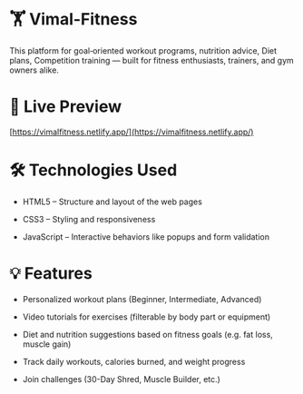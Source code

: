 # 🏋️ Vimal-Fitness
This platform for goal‑oriented workout programs, nutrition advice, Diet plans, Competition training — built for fitness enthusiasts, trainers, and gym owners alike.

# 🔭 Live Preview
[https://vimalfitness.netlify.app/](https://vimalfitness.netlify.app/)

# 🛠️ Technologies Used
- HTML5 – Structure and layout of the web pages

- CSS3 – Styling and responsiveness

- JavaScript – Interactive behaviors like popups and form validation

# 💡 Features
- Personalized workout plans (Beginner, Intermediate, Advanced)

- Video tutorials for exercises (filterable by body part or equipment)

- Diet and nutrition suggestions based on fitness goals (e.g. fat loss, muscle gain)

- Track daily workouts, calories burned, and weight progress

- Join challenges (30-Day Shred, Muscle Builder, etc.)
